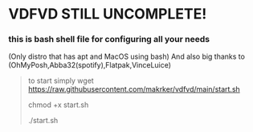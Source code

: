 # VDFVD STILL UNCOMPLETE!

### this is bash shell file for configuring all your needs
(Only distro that has apt and MacOS using bash)
And also big thanks to (OhMyPosh,Abba32(spotify),Flatpak,VinceLuice)

> to start simply wget https://raw.githubusercontent.com/makrker/vdfvd/main/start.sh
> 
> chmod +x start.sh 
> 
> ./start.sh







